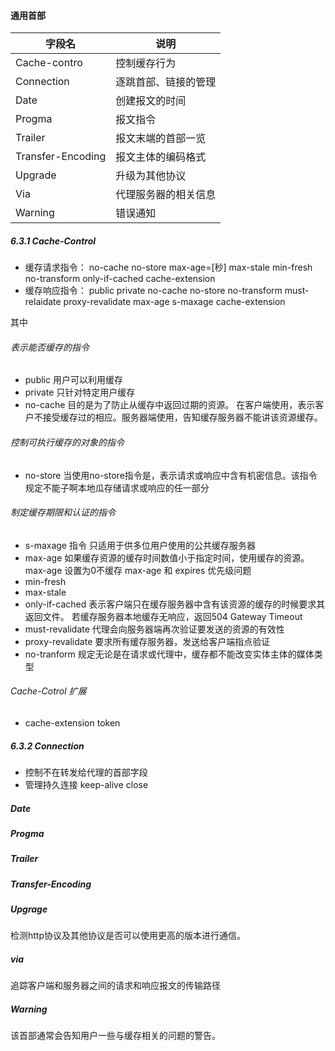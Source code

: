 
#### 通用首部 ####

字段名 | 说明
--|--
Cache-contro | 控制缓存行为
Connection |  逐跳首部、链接的管理
Date | 创建报文的时间
Progma | 报文指令
Trailer | 报文末端的首部一览
Transfer-Encoding | 报文主体的编码格式
Upgrade | 升级为其他协议
Via | 代理服务器的相关信息
Warning | 错误通知

##### 6.3.1 Cache-Control #####

* 缓存请求指令： no-cache no-store max-age=[秒] max-stale min-fresh no-transform only-if-cached cache-extension
* 缓存响应指令： public private no-cache no-store no-transform must-relaidate proxy-revalidate max-age s-maxage cache-extension

其中
###### 表示能否缓存的指令
* public 用户可以利用缓存
* private 只针对特定用户缓存
* no-cache 目的是为了防止从缓存中返回过期的资源。 在客户端使用，表示客户不接受缓存过的相应。服务器端使用，告知缓存服务器不能讲该资源缓存。

###### 控制可执行缓存的对象的指令

* no-store 当使用no-store指令是，表示请求或响应中含有机密信息。该指令规定不能子啊本地瓜存储请求或响应的任一部分

###### 制定缓存期限和认证的指令 
* s-maxage 指令 只适用于供多位用户使用的公共缓存服务器
* max-age 如果缓存资源的缓存时间数值小于指定时间，使用缓存的资源。 max-age 设置为0不缓存 max-age 和 expires 优先级问题
* min-fresh 
* max-stale 
* only-if-cached 表示客户端只在缓存服务器中含有该资源的缓存的时候要求其返回文件。 若缓存服务器本地缓存无响应，返回504 Gateway Timeout
* must-revalidate 代理会向服务器端再次验证要发送的资源的有效性
* proxy-revalidate 要求所有缓存服务器，发送给客户端指点验证
* no-tranform  规定无论是在请求或代理中，缓存都不能改变实体主体的媒体类型

###### Cache-Cotrol 扩展
* cache-extension token 

##### 6.3.2 Connection #####

* 控制不在转发给代理的首部字段
* 管理持久连接 keep-alive  close

##### Date #####
##### Progma #####
##### Trailer  #####
##### Transfer-Encoding  #####
##### Upgrage  #####
 检测http协议及其他协议是否可以使用更高的版本进行通信。
##### via
追踪客户端和服务器之间的请求和响应报文的传输路径

##### Warning #####
该首部通常会告知用户一些与缓存相关的问题的警告。

